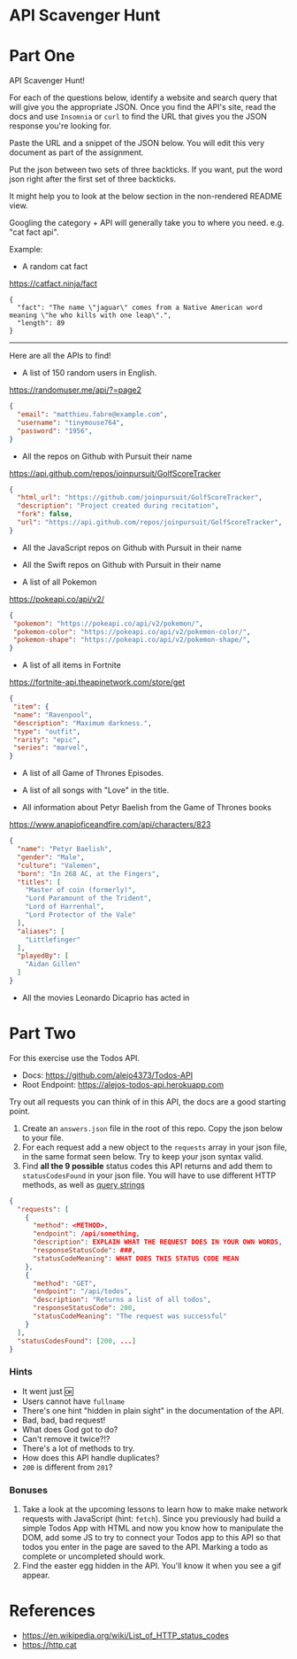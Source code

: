 # API Scavenger Hunt

# Part One

API Scavenger Hunt!

For each of the questions below, identify a website and search query that will give you the appropriate JSON. Once you find the API's site, read the docs and use `Insomnia` or `curl` to find the URL that gives you the JSON response you're looking for.

Paste the URL and a snippet of the JSON below. You will edit this very document as part of the assignment.

Put the json between two sets of three backticks. If you want, put the word json right after the first set of three backticks.

It might help you to look at the below section in the non-rendered README view.

Googling the category + API will generally take you to where you need. e.g. "cat fact api".

Example:

- A random cat fact

https://catfact.ninja/fact

```
{
  "fact": "The name \"jaguar\" comes from a Native American word meaning \"he who kills with one leap\".",
  "length": 89
}
```

---

Here are all the APIs to find!

- A list of 150 random users in English.

https://randomuser.me/api/?=page2

```JSON
{ 
  "email": "matthieu.fabre@example.com",
  "username": "tinymouse764",
  "password": "1956",
}
```

- All the repos on Github with Pursuit their name

https://api.github.com/repos/joinpursuit/GolfScoreTracker

```JSON
{
  "html_url": "https://github.com/joinpursuit/GolfScoreTracker",
  "description": "Project created during recitation",
  "fork": false,
  "url": "https://api.github.com/repos/joinpursuit/GolfScoreTracker",
}
```

- All the JavaScript repos on Github with Pursuit in their name

- All the Swift repos on Github with Pursuit in their name

- A list of all Pokemon

https://pokeapi.co/api/v2/

```JSON
{
 "pokemon": "https://pokeapi.co/api/v2/pokemon/",
 "pokemon-color": "https://pokeapi.co/api/v2/pokemon-color/",
 "pokemon-shape": "https://pokeapi.co/api/v2/pokemon-shape/",
}
```

- A list of all items in Fortnite

https://fortnite-api.theapinetwork.com/store/get

```JSON
{
 "item": {
 "name": "Ravenpool",
 "description": "Maximum darkness.",
 "type": "outfit",
 "rarity": "epic",
 "series": "marvel", 
}
```

- A list of all Game of Thrones Episodes.
- A list of all songs with "Love" in the title.

- All information about Petyr Baelish from the Game of Thrones books

https://www.anapioficeandfire.com/api/characters/823

```JSON
{
  "name": "Petyr Baelish",
  "gender": "Male",
  "culture": "Valemen",
  "born": "In 268 AC, at the Fingers",
  "titles": [
    "Master of coin (formerly)",
    "Lord Paramount of the Trident",
    "Lord of Harrenhal",
    "Lord Protector of the Vale"
  ],
  "aliases": [
    "Littlefinger"
  ],
  "playedBy": [
    "Aidan Gillen"
  ]
}
```

- All the movies Leonardo Dicaprio has acted in

# Part Two

For this exercise use the Todos API.

- Docs: https://github.com/alejo4373/Todos-API
- Root Endpoint: https://alejos-todos-api.herokuapp.com

Try out all requests you can think of in this API, the docs are a good starting point.


1. Create an `answers.json` file in the root of this repo. Copy the json below to your file.
1. For each request add a new object to the `requests` array in your json file, in the same format seen below. Try to keep your json syntax valid.
1. Find **all the 9 possible** status codes this API returns and add them to `statusCodesFound` in your json file. You will have to use different HTTP methods, as well as [query strings](https://en.wikipedia.org/wiki/Query_string)

```json
{
  "requests": [
    {
      "method": <METHOD>,
      "endpoint": /api/something,
      "description": EXPLAIN WHAT THE REQUEST DOES IN YOUR OWN WORDS,
      "responseStatusCode": ###,
      "statusCodeMeaning": WHAT DOES THIS STATUS CODE MEAN
    },
    {
      "method": "GET",
      "endpoint": "/api/todos",
      "description": "Returns a list of all todos",
      "responseStatusCode": 200,
      "statusCodeMeaning": "The request was successful"
    }
  ],
  "statusCodesFound": [200, ...]
}
```

### Hints

- It went just 🆗
- Users cannot have `fullname`
- There's one hint "hidden in plain sight" in the documentation of the API.
- Bad, bad, bad request!
- What does God got to do?
- Can't remove it twice?!?
- There's a lot of methods to try.
- How does this API handle duplicates?
- `200` is different from `201`?

### Bonuses

1. Take a look at the upcoming lessons to learn how to make make network requests with JavaScript (hint: `fetch`).
   Since you previously had build a simple Todos App with HTML and now you know how to manipulate
   the DOM, add some JS to try to connect your Todos app to this API so that todos you enter in the page
   are saved to the API. Marking a todo as complete or uncompleted should work.
2. Find the easter egg hidden in the API. You'll know it when you see a gif appear.

# References

- https://en.wikipedia.org/wiki/List_of_HTTP_status_codes
- https://http.cat
